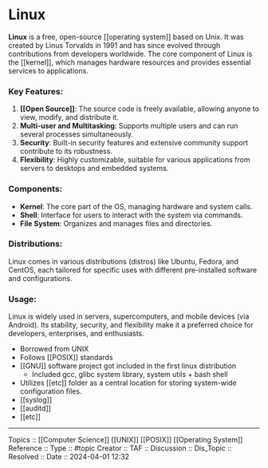 # Linux

**Linux** is a free, open-source [[operating system]] based on Unix. It was created by Linus Torvalds in 1991 and has since evolved through contributions from developers worldwide. The core component of Linux is the [[kernel]], which manages hardware resources and provides essential services to applications.

### Key Features:

1. **[[Open Source]]**: The source code is freely available, allowing anyone to view, modify, and distribute it.
2. **Multi-user and Multitasking**: Supports multiple users and can run several processes simultaneously.
3. **Security**: Built-in security features and extensive community support contribute to its robustness.
4. **Flexibility**: Highly customizable, suitable for various applications from servers to desktops and embedded systems.

### Components:

- **Kernel**: The core part of the OS, managing hardware and system calls.
- **Shell**: Interface for users to interact with the system via commands.
- **File System**: Organizes and manages files and directories.

### Distributions:

Linux comes in various distributions (distros) like Ubuntu, Fedora, and CentOS, each tailored for specific uses with different pre-installed software and configurations.

### Usage:

Linux is widely used in servers, supercomputers, and mobile devices (via Android). Its stability, security, and flexibility make it a preferred choice for developers, enterprises, and enthusiasts.

- Borrowed from UNIX
- Follows [[POSIX]] standards
- [[GNU]] software project got included in the first linux distribution
	- Included gcc, glibc system library, system utils + bash shell
- Utilizes [[etc]] folder as a central location for storing system-wide configuration files.
- [[syslog]]
- [[auditd]]
- [[etc]]
---
Topics :: [[Computer Science]] [[UNIX]] [[POSIX]] [[Operating System]]
Reference ::
Type :: #topic
Creator ::
TAF ::
Discussion ::
Dis_Topic :: 
Resolved ::
Date :: 2024-04-01 12:32
